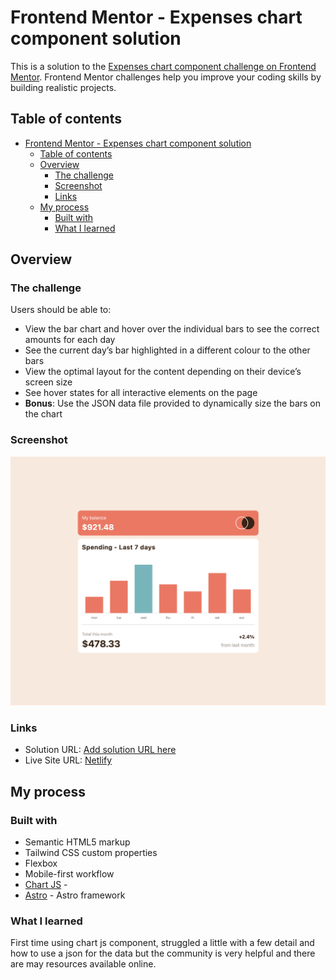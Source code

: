 # Frontend Mentor - Expenses chart component solution

This is a solution to the [Expenses chart component challenge on Frontend Mentor](https://www.frontendmentor.io/challenges/expenses-chart-component-e7yJBUdjwt). Frontend Mentor challenges help you improve your coding skills by building realistic projects.

## Table of contents

- [Frontend Mentor - Expenses chart component solution](#frontend-mentor---expenses-chart-component-solution)
  - [Table of contents](#table-of-contents)
  - [Overview](#overview)
    - [The challenge](#the-challenge)
    - [Screenshot](#screenshot)
    - [Links](#links)
  - [My process](#my-process)
    - [Built with](#built-with)
    - [What I learned](#what-i-learned)



## Overview

### The challenge

Users should be able to:

- View the bar chart and hover over the individual bars to see the correct amounts for each day
- See the current day’s bar highlighted in a different colour to the other bars
- View the optimal layout for the content depending on their device’s screen size
- See hover states for all interactive elements on the page
- **Bonus**: Use the JSON data file provided to dynamically size the bars on the chart

### Screenshot

![](./screenshot.png)


### Links

- Solution URL: [Add solution URL here](https://your-solution-url.com)
- Live Site URL: [Netlify](https://magical-starburst-a69c69.netlify.app/)

## My process

### Built with

- Semantic HTML5 markup
- Tailwind CSS custom properties
- Flexbox
- Mobile-first workflow
- [Chart JS](https://chartjs.org) -
- [Astro](https://astro.build/) - Astro framework


### What I learned

First time using chart js component, struggled a little with a few detail and how to use a json for the data but the community is very helpful and there are may resources available online.

